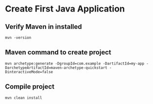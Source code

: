 # Create First Java Application

## Verify Maven in installed

    mvn -version

## Maven command to create project

    mvn archetype:generate -DgroupId=com.example -DartifactId=my-app -DarchetypeArtifactId=maven-archetype-quickstart -DinteractiveMode=false

## Compile project
    mvn clean install
